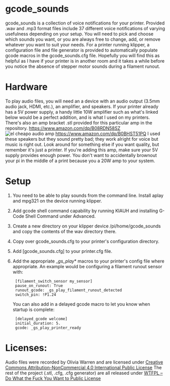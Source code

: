 ﻿# gcode_sounds
gcode_sounds is a collection of voice notifications for your printer. Provided .wav and .mp3 format files include 37 different voice notifications of varying usefulness depending on your setup. You will need to pick and choose which sounds you want, or you are always free to change, add, or remove whatever you want to suit your needs. For a printer running klipper, a configuration file and file generator is provided to automatically populate gcode macros in the gcode_sounds.cfg file.
Hopefully you will find this as helpful as I have if your printer is in another room and it takes a while before you notice the absence of stepper motor sounds during a filament runout.

# Hardware
To play audio files, you will need an a device with an audio output (3.5mm audio jack, HDMI, etc.), an amplifier, and speakers. If your printer already has a 5V power supply, a handy little 10W amplifier such as what's linked below would be a perfect addition, and is what I used on my printers. There's also an amp bracket .stl provided for this particular amp in the repository. https://www.amazon.com/dp/B08RDN58SZ
![el cheapo audio amp](https://m.media-amazon.com/images/I/71c2h8H69YL._AC_SX679_.jpg)
https://www.amazon.com/dp/B0BHST51PQ I used these speakers but they sound pretty bad; they work alright for voice but music is right out. Look around for something else if you want quality, but remember it's just a printer.
If you're adding this amp, make sure your 5V supply provides enough power. You don't want to accidentally brownout your pi in the middle of a print because you a 20W amp to your system.

# Setup
1. You need to be able to play sounds from the command line. Install aplay and mpg321 on the device running klipper.
2. Add gcode shell command capability by running KIAUH and installing G-Code Shell Command under Advanced.
3. Create a new directory on your klipper device /pi/home/gcode_sounds and copy the contents of the wav directory there.
4. Copy over gcode_sounds.cfg to your printer's configuration directory.
5. Add [gcode_sounds.cfg] to your printer.cfg file.
6. Add the appropriate __gs_play_* macros to your printer's config file where appropriate. An example would be configuring a filament runout sensor with:

		[filament_switch_sensor my_sensor]
		pause_on_runout: True
		runout_gcode: _gs_play_filament_runout_detected
		switch_pin: !P1.24
	You can also add in a delayed gcode macro to let you know when startup is complete:

		[delayed_gcode welcome]
		initial_duration: 5.
		gcode: _gs_play_printer_ready
	
	
# Licenses:
Audio files were recorded by Olivia Warren and are licensed under [Creative Commons Attribution-NonCommercial 4.0 International Public License](https://creativecommons.org/licenses/by-nc/4.0/legalcode) 
The rest of the project (.stl, .cfg, .cfg generator) are all released under [WTFPL – Do What the Fuck You Want to Public License](http://www.wtfpl.net/)
